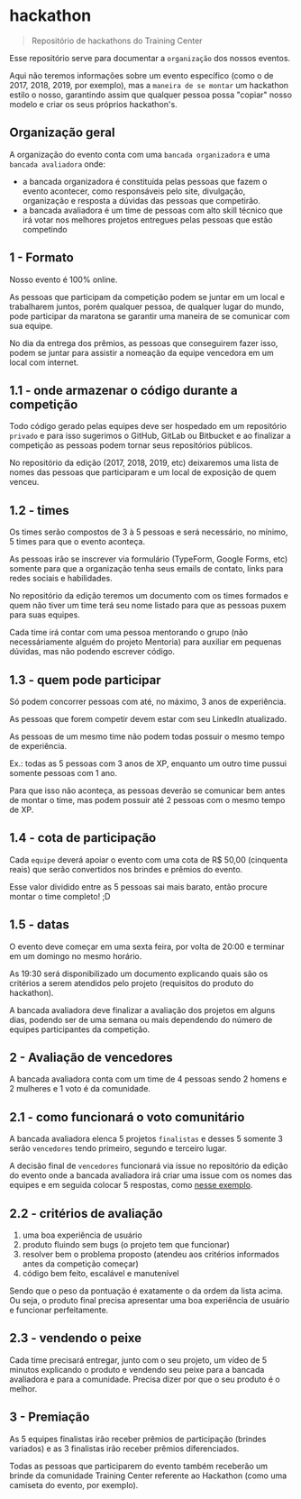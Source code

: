# hackathon

> Repositório de hackathons do Training Center

Esse repositório serve para documentar a `organização` dos nossos eventos.

Aqui não teremos informações sobre um evento específico (como o de 2017, 2018, 2019, por exemplo), mas a `maneira de se montar` um hackathon estilo o nosso, garantindo assim que qualquer pessoa possa "copiar" nosso modelo e criar os seus próprios hackathon's.

## Organização geral

A organização do evento conta com uma `bancada organizadora` e uma `bancada avaliadora` onde:

* a bancada organizadora é constituída pelas pessoas que fazem o evento acontecer, como responsáveis pelo site, divulgação, organização e resposta a dúvidas das pessoas que competirão.
* a bancada avaliadora é um time de pessoas com alto skill técnico que irá votar nos melhores projetos entregues pelas pessoas que estão competindo

## 1 - Formato

Nosso evento é 100% online.

As pessoas que participam da competição podem se juntar em um local e trabalharem juntos, porém qualquer pessoa, de qualquer lugar do mundo, pode participar da maratona se garantir uma maneira de se comunicar com sua equipe.

No dia da entrega dos prêmios, as pessoas que conseguirem fazer isso, podem se juntar para assistir a nomeação da equipe vencedora em um local com internet.

## 1.1 - onde armazenar o código durante a competição

Todo código gerado pelas equipes deve ser hospedado em um repositório `privado` e para isso sugerimos o GitHub, GitLab ou Bitbucket e ao finalizar a competição as pessoas podem tornar seus repositórios públicos.

No repositório da edição (2017, 2018, 2019, etc) deixaremos uma lista de nomes das pessoas que participaram e um local de exposição de quem venceu.

## 1.2 - times

Os times serão compostos de 3 à 5 pessoas e será necessário, no mínimo, 5 times para que o evento aconteça.

As pessoas irão se inscrever via formulário (TypeForm, Google Forms, etc) somente para que a organização tenha seus emails de contato, links para redes sociais e habilidades.

No repositório da edição teremos um documento com os times formados e quem não tiver um time terá seu nome listado para que as pessoas puxem para suas equipes.

Cada time irá contar com uma pessoa mentorando o grupo (não necessáriamente alguém do projeto Mentoria) para auxiliar em pequenas dúvidas, mas não podendo escrever código.

## 1.3 - quem pode participar

Só podem concorrer pessoas com até, no máximo, 3 anos de experiência.

As pessoas que forem competir devem estar com seu LinkedIn atualizado.

As pessoas de um mesmo time não podem todas possuir o mesmo tempo de experiência.

Ex.: todas as 5 pessoas com 3 anos de XP, enquanto um outro time pussui somente pessoas com 1 ano.

Para que isso não aconteça, as pessoas deverão se comunicar bem antes de montar o time, mas podem possuir até 2 pessoas com o mesmo tempo de XP.

## 1.4 - cota de participação

Cada `equipe` deverá apoiar o evento com uma cota de R$ 50,00 (cinquenta reais) que serão convertidos nos brindes e prêmios do evento.

Esse valor dividido entre as 5 pessoas sai mais barato, então procure montar o time completo! ;D

## 1.5 - datas

O evento deve começar em uma sexta feira, por volta de 20:00 e terminar em um domingo no mesmo horário.

As 19:30 será disponibilizado um documento explicando quais são os critérios a serem atendidos pelo projeto (requisitos do produto do hackathon).

A bancada avaliadora deve finalizar a avaliação dos projetos em alguns dias, podendo ser de uma semana ou mais dependendo do número de equipes participantes da competição.

## 2 - Avaliação de vencedores

A bancada avaliadora conta com um time de 4 pessoas sendo 2 homens e 2 mulheres e 1 voto é da comunidade.

## 2.1 - como funcionará o voto comunitário

A bancada avaliadora elenca 5 projetos `finalistas` e desses 5 somente 3 serão `vencedores` tendo primeiro, segundo e terceiro lugar.

A decisão final de `vencedores` funcionará via issue no repositório da edição do evento onde a bancada avaliadora irá criar uma issue com os nomes das equipes e em seguida colocar 5 respostas, como [nesse exemplo](https://github.com/training-center/hackathon/issues/4).

## 2.2 - critérios de avaliação

1. uma boa experiência de usuário
1. produto fluindo sem bugs (o projeto tem que funcionar)
1. resolver bem o problema proposto (atendeu aos critérios informados antes da competição começar)
1. código bem feito, escalável e manutenível

Sendo que o peso da pontuação é exatamente o da ordem da lista acima. Ou seja, o produto final precisa apresentar uma boa experiência de usuário e funcionar perfeitamente.

## 2.3 - vendendo o peixe

Cada time precisará entregar, junto com o seu projeto, um vídeo de 5 minutos explicando o produto e vendendo seu peixe para a bancada avaliadora e para a comunidade. Precisa dizer por que o seu produto é o melhor.

## 3 - Premiação

As 5 equipes finalistas irão receber prêmios de participação (brindes variados) e as 3 finalistas irão receber prêmios diferenciados.

Todas as pessoas que participarem do evento também receberão um brinde da comunidade Training Center referente ao Hackathon (como uma camiseta do evento, por exemplo).
